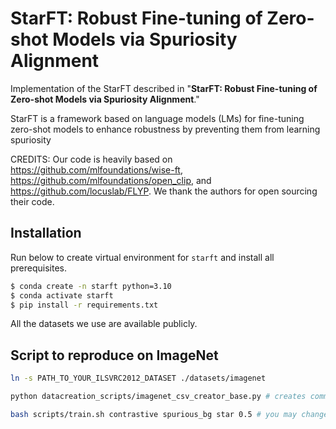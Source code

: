 # StarFT: Robust Fine-tuning of Zero-shot Models via Spuriosity Alignment

Implementation of the StarFT described in "**StarFT: Robust Fine-tuning of Zero-shot Models via Spuriosity Alignment**."

StarFT is a framework based on language models (LMs) for fine-tuning zero-shot models to enhance robustness by preventing them from learning spuriosity

CREDITS: Our code is heavily based on https://github.com/mlfoundations/wise-ft, https://github.com/mlfoundations/open_clip, and https://github.com/locuslab/FLYP. We thank the authors for open sourcing their code.

<!-- ## Example Results
![plot](./assets/figure_1.png)
See the [**link**](./docs/more_results.MD) for more detailed results in bias discovery and debiasing.

## Method Overview
![plot](./assets/figure_2.png) -->


## Installation

Run below to create virtual environment for ```starft```  and install all prerequisites.

```bash
$ conda create -n starft python=3.10
$ conda activate starft
$ pip install -r requirements.txt
```

All the datasets we use are available publicly. 


## Script to reproduce on ImageNet
```bash
ln -s PATH_TO_YOUR_ILSVRC2012_DATASET ./datasets/imagenet

python datacreation_scripts/imagenet_csv_creator_base.py # creates comma separated version of dataset in keywords/imagenet

bash scripts/train.sh contrastive spurious_bg star 0.5 # you may change each arguement
```